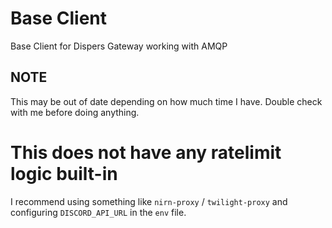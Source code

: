 # Base Client
Base Client for Dispers Gateway working with AMQP

## NOTE
This may be out of date depending on how much time I have. Double check with me before doing anything.

# This does not have any ratelimit logic built-in
I recommend using something like `nirn-proxy` / `twilight-proxy` and configuring `DISCORD_API_URL` in the `env` file.
